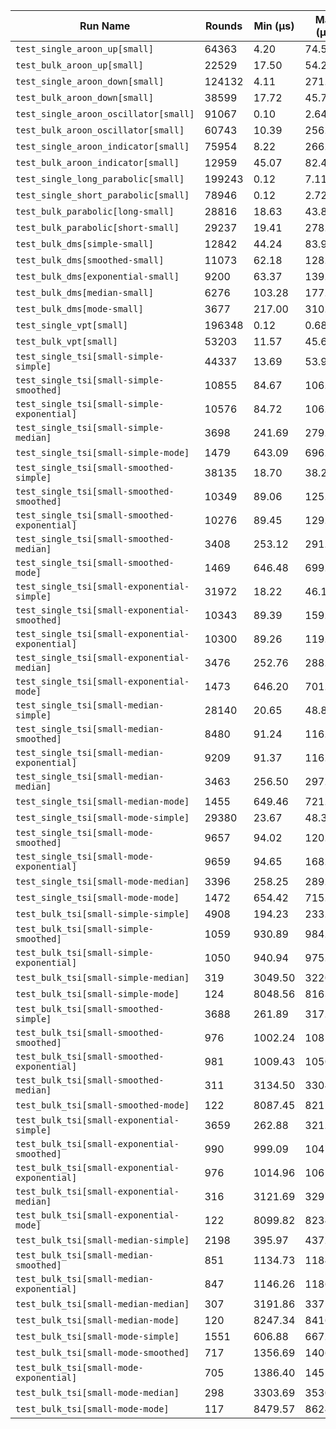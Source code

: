 | Run Name | Rounds | Min (µs) | Max (µs) | Mean (µs) | Median (µs) | Stddev (µs) | Ops/sec |
|----|----|----|----|----|----|----|----|
| `test_single_aroon_up[small]` | 64363 | 4.20 | 74.59 | 4.33 | 4.32 | 0.61 | 2.31e+05 |
| `test_bulk_aroon_up[small]` | 22529 | 17.50 | 54.26 | 17.99 | 17.94 | 0.55 | 5.56e+04 |
| `test_single_aroon_down[small]` | 124132 | 4.11 | 271.76 | 4.29 | 4.28 | 0.87 | 2.33e+05 |
| `test_bulk_aroon_down[small]` | 38599 | 17.72 | 45.70 | 18.26 | 18.32 | 0.45 | 5.48e+04 |
| `test_single_aroon_oscillator[small]` | 91067 | 0.10 | 2.64 | 0.11 | 0.11 | 0.01 | 9.35e+06 |
| `test_bulk_aroon_oscillator[small]` | 60743 | 10.39 | 256.07 | 11.07 | 11.09 | 1.27 | 9.03e+04 |
| `test_single_aroon_indicator[small]` | 75954 | 8.22 | 266.65 | 8.38 | 8.35 | 1.14 | 1.19e+05 |
| `test_bulk_aroon_indicator[small]` | 12959 | 45.07 | 82.41 | 45.96 | 45.87 | 0.74 | 2.18e+04 |
| `test_single_long_parabolic[small]` | 199243 | 0.12 | 7.11 | 0.12 | 0.12 | 0.02 | 8.06e+06 |
| `test_single_short_parabolic[small]` | 78946 | 0.12 | 2.72 | 0.12 | 0.12 | 0.01 | 8.18e+06 |
| `test_bulk_parabolic[long-small]` | 28816 | 18.63 | 43.87 | 19.42 | 19.41 | 0.60 | 5.15e+04 |
| `test_bulk_parabolic[short-small]` | 29237 | 19.41 | 278.65 | 20.01 | 19.89 | 1.90 | 5.00e+04 |
| `test_bulk_dms[simple-small]` | 12842 | 44.24 | 83.98 | 45.77 | 45.59 | 1.75 | 2.18e+04 |
| `test_bulk_dms[smoothed-small]` | 11073 | 62.18 | 128.30 | 64.06 | 63.78 | 2.45 | 1.56e+04 |
| `test_bulk_dms[exponential-small]` | 9200 | 63.37 | 139.63 | 65.57 | 65.17 | 3.73 | 1.52e+04 |
| `test_bulk_dms[median-small]` | 6276 | 103.28 | 177.89 | 106.26 | 105.63 | 4.08 | 9.41e+03 |
| `test_bulk_dms[mode-small]` | 3677 | 217.00 | 310.00 | 221.43 | 220.65 | 5.78 | 4.52e+03 |
| `test_single_vpt[small]` | 196348 | 0.12 | 0.68 | 0.12 | 0.12 | 0.00 | 8.09e+06 |
| `test_bulk_vpt[small]` | 53203 | 11.57 | 45.67 | 12.50 | 12.65 | 0.53 | 8.00e+04 |
| `test_single_tsi[small-simple-simple]` | 44337 | 13.69 | 53.96 | 14.09 | 14.07 | 0.35 | 7.10e+04 |
| `test_single_tsi[small-simple-smoothed]` | 10855 | 84.67 | 106.87 | 85.01 | 84.93 | 0.62 | 1.18e+04 |
| `test_single_tsi[small-simple-exponential]` | 10576 | 84.72 | 106.54 | 85.38 | 85.30 | 0.67 | 1.17e+04 |
| `test_single_tsi[small-simple-median]` | 3698 | 241.69 | 279.99 | 250.27 | 250.01 | 1.73 | 4.00e+03 |
| `test_single_tsi[small-simple-mode]` | 1479 | 643.09 | 696.68 | 657.60 | 658.70 | 5.68 | 1.52e+03 |
| `test_single_tsi[small-smoothed-simple]` | 38135 | 18.70 | 38.26 | 18.91 | 18.89 | 0.26 | 5.29e+04 |
| `test_single_tsi[small-smoothed-smoothed]` | 10349 | 89.06 | 125.17 | 89.59 | 89.50 | 0.64 | 1.12e+04 |
| `test_single_tsi[small-smoothed-exponential]` | 10276 | 89.45 | 129.36 | 90.13 | 90.04 | 0.73 | 1.11e+04 |
| `test_single_tsi[small-smoothed-median]` | 3408 | 253.12 | 291.26 | 255.24 | 254.89 | 1.76 | 3.92e+03 |
| `test_single_tsi[small-smoothed-mode]` | 1469 | 646.48 | 699.16 | 662.19 | 663.22 | 5.63 | 1.51e+03 |
| `test_single_tsi[small-exponential-simple]` | 31972 | 18.22 | 46.17 | 18.76 | 18.74 | 0.34 | 5.33e+04 |
| `test_single_tsi[small-exponential-smoothed]` | 10343 | 89.39 | 159.11 | 89.76 | 89.67 | 0.90 | 1.11e+04 |
| `test_single_tsi[small-exponential-exponential]` | 10300 | 89.26 | 119.74 | 89.89 | 89.82 | 0.71 | 1.11e+04 |
| `test_single_tsi[small-exponential-median]` | 3476 | 252.76 | 288.02 | 255.28 | 254.93 | 1.67 | 3.92e+03 |
| `test_single_tsi[small-exponential-mode]` | 1473 | 646.20 | 701.38 | 661.99 | 663.00 | 5.74 | 1.51e+03 |
| `test_single_tsi[small-median-simple]` | 28140 | 20.65 | 48.89 | 20.90 | 20.85 | 0.40 | 4.79e+04 |
| `test_single_tsi[small-median-smoothed]` | 8480 | 91.24 | 116.19 | 91.66 | 91.54 | 0.73 | 1.09e+04 |
| `test_single_tsi[small-median-exponential]` | 9209 | 91.37 | 116.85 | 92.06 | 91.95 | 0.79 | 1.09e+04 |
| `test_single_tsi[small-median-median]` | 3463 | 256.50 | 297.97 | 258.83 | 258.36 | 1.88 | 3.86e+03 |
| `test_single_tsi[small-median-mode]` | 1455 | 649.46 | 721.01 | 664.38 | 665.44 | 5.92 | 1.51e+03 |
| `test_single_tsi[small-mode-simple]` | 29380 | 23.67 | 48.35 | 24.40 | 24.09 | 0.73 | 4.10e+04 |
| `test_single_tsi[small-mode-smoothed]` | 9657 | 94.02 | 120.69 | 95.03 | 94.70 | 0.93 | 1.05e+04 |
| `test_single_tsi[small-mode-exponential]` | 9659 | 94.65 | 168.34 | 95.60 | 95.35 | 1.14 | 1.05e+04 |
| `test_single_tsi[small-mode-median]` | 3396 | 258.25 | 289.30 | 260.80 | 260.37 | 1.81 | 3.83e+03 |
| `test_single_tsi[small-mode-mode]` | 1472 | 654.42 | 715.42 | 670.21 | 671.34 | 6.24 | 1.49e+03 |
| `test_bulk_tsi[small-simple-simple]` | 4908 | 194.23 | 233.49 | 195.19 | 195.02 | 1.05 | 5.12e+03 |
| `test_bulk_tsi[small-simple-smoothed]` | 1059 | 930.89 | 984.65 | 935.41 | 934.94 | 3.17 | 1.07e+03 |
| `test_bulk_tsi[small-simple-exponential]` | 1050 | 940.94 | 975.85 | 943.00 | 942.17 | 2.40 | 1.06e+03 |
| `test_bulk_tsi[small-simple-median]` | 319 | 3049.50 | 3220.91 | 3089.71 | 3067.80 | 50.59 | 3.24e+02 |
| `test_bulk_tsi[small-simple-mode]` | 124 | 8048.56 | 8163.71 | 8112.34 | 8112.27 | 19.85 | 1.23e+02 |
| `test_bulk_tsi[small-smoothed-simple]` | 3688 | 261.89 | 317.32 | 262.78 | 262.52 | 1.52 | 3.81e+03 |
| `test_bulk_tsi[small-smoothed-smoothed]` | 976 | 1002.24 | 1081.24 | 1006.41 | 1006.24 | 3.81 | 9.94e+02 |
| `test_bulk_tsi[small-smoothed-exponential]` | 981 | 1009.43 | 1050.48 | 1012.77 | 1012.94 | 2.98 | 9.87e+02 |
| `test_bulk_tsi[small-smoothed-median]` | 311 | 3134.50 | 3304.64 | 3173.65 | 3153.73 | 47.36 | 3.15e+02 |
| `test_bulk_tsi[small-smoothed-mode]` | 122 | 8087.45 | 8211.73 | 8134.50 | 8133.61 | 19.17 | 1.23e+02 |
| `test_bulk_tsi[small-exponential-simple]` | 3659 | 262.88 | 321.99 | 263.73 | 263.47 | 1.58 | 3.79e+03 |
| `test_bulk_tsi[small-exponential-smoothed]` | 990 | 999.09 | 1047.11 | 1003.86 | 1003.41 | 2.74 | 9.96e+02 |
| `test_bulk_tsi[small-exponential-exponential]` | 976 | 1014.96 | 1061.45 | 1017.14 | 1016.13 | 2.59 | 9.83e+02 |
| `test_bulk_tsi[small-exponential-median]` | 316 | 3121.69 | 3297.47 | 3158.93 | 3142.78 | 43.02 | 3.17e+02 |
| `test_bulk_tsi[small-exponential-mode]` | 122 | 8099.82 | 8234.32 | 8163.72 | 8163.83 | 21.17 | 1.22e+02 |
| `test_bulk_tsi[small-median-simple]` | 2198 | 395.97 | 437.10 | 398.02 | 397.47 | 2.08 | 2.51e+03 |
| `test_bulk_tsi[small-median-smoothed]` | 851 | 1134.73 | 1184.73 | 1139.32 | 1139.04 | 4.22 | 8.78e+02 |
| `test_bulk_tsi[small-median-exponential]` | 847 | 1146.26 | 1186.26 | 1149.29 | 1148.26 | 3.41 | 8.70e+02 |
| `test_bulk_tsi[small-median-median]` | 307 | 3191.86 | 3371.49 | 3215.29 | 3212.28 | 18.21 | 3.11e+02 |
| `test_bulk_tsi[small-median-mode]` | 120 | 8247.34 | 8416.75 | 8313.26 | 8312.72 | 20.14 | 1.20e+02 |
| `test_bulk_tsi[small-mode-simple]` | 1551 | 606.88 | 667.18 | 626.84 | 630.01 | 9.46 | 1.60e+03 |
| `test_bulk_tsi[small-mode-smoothed]` | 717 | 1356.69 | 1406.42 | 1373.82 | 1376.51 | 9.69 | 7.28e+02 |
| `test_bulk_tsi[small-mode-exponential]` | 705 | 1386.40 | 1452.62 | 1400.54 | 1400.88 | 8.57 | 7.14e+02 |
| `test_bulk_tsi[small-mode-median]` | 298 | 3303.69 | 3530.36 | 3347.74 | 3342.38 | 37.29 | 2.99e+02 |
| `test_bulk_tsi[small-mode-mode]` | 117 | 8479.57 | 8624.20 | 8553.09 | 8554.86 | 18.29 | 1.17e+02 |
